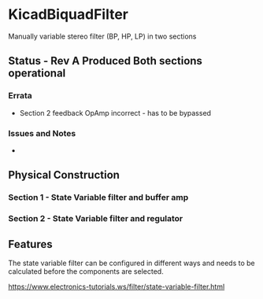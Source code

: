 # KicadBiquadFilter
Manually variable stereo filter (BP, HP, LP) in two sections

## Status - Rev A Produced Both sections operational
### Errata
 * Section 2 feedback OpAmp incorrect - has to be bypassed
 
### Issues and Notes
 - 

## Physical Construction

### Section 1 - State Variable filter and buffer amp

### Section 2 - State Variable filter and regulator

## Features
The state variable filter can be configured in different ways and needs to be calculated before the components are selected.

https://www.electronics-tutorials.ws/filter/state-variable-filter.html
